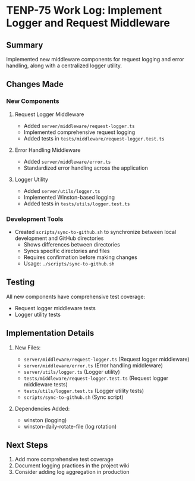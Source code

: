# TENP-75 Work Log: Implement Logger and Request Middleware

## Summary
Implemented new middleware components for request logging and error handling, along with a centralized logger utility.

## Changes Made

### New Components
1. Request Logger Middleware
   - Added `server/middleware/request-logger.ts`
   - Implemented comprehensive request logging
   - Added tests in `tests/middleware/request-logger.test.ts`

2. Error Handling Middleware
   - Added `server/middleware/error.ts`
   - Standardized error handling across the application

3. Logger Utility
   - Added `server/utils/logger.ts`
   - Implemented Winston-based logging
   - Added tests in `tests/utils/logger.test.ts`

### Development Tools
- Created `scripts/sync-to-github.sh` to synchronize between local development and GitHub directories
  - Shows differences between directories
  - Syncs specific directories and files
  - Requires confirmation before making changes
  - Usage: `./scripts/sync-to-github.sh`

## Testing
All new components have comprehensive test coverage:
- Request logger middleware tests
- Logger utility tests

## Implementation Details

1. New Files:
   - `server/middleware/request-logger.ts` (Request logger middleware)
   - `server/middleware/error.ts` (Error handling middleware)
   - `server/utils/logger.ts` (Logger utility)
   - `tests/middleware/request-logger.test.ts` (Request logger middleware tests)
   - `tests/utils/logger.test.ts` (Logger utility tests)
   - `scripts/sync-to-github.sh` (Sync script)

2. Dependencies Added:
   - winston (logging)
   - winston-daily-rotate-file (log rotation)

## Next Steps
1. Add more comprehensive test coverage
2. Document logging practices in the project wiki
3. Consider adding log aggregation in production
